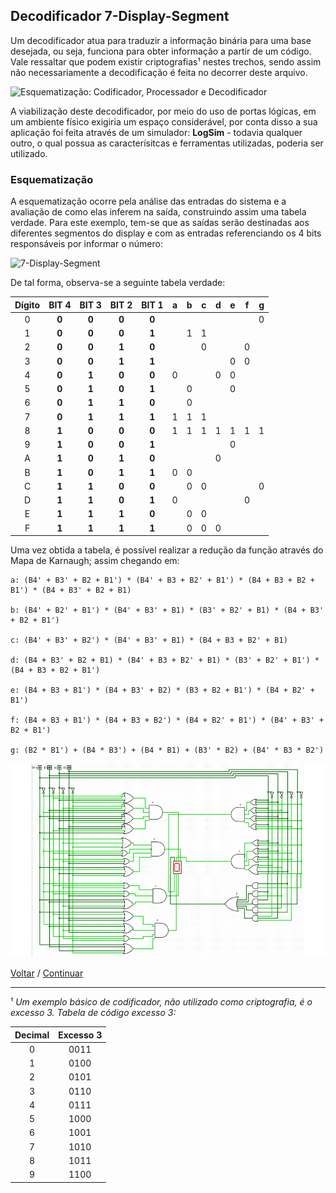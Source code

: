 ## **Decodificador 7-Display-Segment**

Um decodificador atua para traduzir a informação binária para uma base desejada, ou seja, funciona para obter informação a partir de um código. Vale ressaltar que podem existir criptografias¹ nestes trechos, sendo assim não necessariamente a decodificação é feita no decorrer deste arquivo.

<img src="https://wiki.sj.ifsc.edu.br/images/3/3b/Fig45_DIG222802.png" alt="Esquematização: Codificador, Processador e Decodificador">

A viabilização deste decodificador, por meio do uso de portas lógicas, em um ambiente físico exigiria um espaço considerável, por conta disso a sua aplicação foi feita através de um simulador: **LogSim** - todavia qualquer outro, o qual possua as caracterísitcas e ferramentas utilizadas, poderia ser utilizado.

### **Esquematização**

A esquematização ocorre pela análise das entradas do sistema e a avaliação de como elas inferem na saída, construindo assim uma tabela verdade. Para este exemplo, tem-se que as saídas serão destinadas aos diferentes segmentos do display e com as entradas referenciando os 4 bits responsáveis por informar o número:

<img src="https://upload.wikimedia.org/wikipedia/commons/thumb/0/02/7_segment_display_labeled.svg/1200px-7_segment_display_labeled.svg.png" alt="7-Display-Segment" width="320" height="350">

De tal forma, observa-se a seguinte tabela verdade:

|Dígito|BIT 4|BIT 3|BIT 2|BIT 1|a|b|c|d|e|f|g|
|:---:|:---:|:---:|:---:|:---:|:---:|:---:|:---:|:---:|:---:|:---:|:---:|
|0|**0**|**0**|**0**|**0**|||||||0|
|1|**0**|**0**|**0**|**1**||1|1|||||
|2|**0**|**0**|**1**|**0**|||0|||0||
|3|**0**|**0**|**1**|**1**|||||0|0||
|4|**0**|**1**|**0**|**0**|0|||0|0|||
|5|**0**|**1**|**0**|**1**||0|||0|||
|6|**0**|**1**|**1**|**0**||0||||||
|7|**0**|**1**|**1**|**1**|1|1|1|||||
|8|**1**|**0**|**0**|**0**|1|1|1|1|1|1|1|
|9|**1**|**0**|**0**|**1**|||||0|||
|A|**1**|**0**|**1**|**0**||||0||||
|B|**1**|**0**|**1**|**1**|0|0||||||
|C|**1**|**1**|**0**|**0**||0|0||||0|
|D|**1**|**1**|**0**|**1**|0|||||0||
|E|**1**|**1**|**1**|**0**||0|0|||||
|F|**1**|**1**|**1**|**1**||0|0|0||||

Uma vez obtida a tabela, é possível realizar a redução da função através do Mapa de Karnaugh; assim chegando em:

````
a: (B4' + B3' + B2 + B1') * (B4' + B3 + B2' + B1') * (B4 + B3 + B2 + B1') * (B4 + B3' + B2 + B1)

b: (B4' + B2' + B1') * (B4' + B3' + B1) * (B3' + B2' + B1) * (B4 + B3' + B2 + B1')

c: (B4' + B3' + B2') * (B4' + B3' + B1) * (B4 + B3 + B2' + B1)

d: (B4 + B3' + B2 + B1) * (B4' + B3 + B2' + B1) * (B3' + B2' + B1') * (B4 + B3 + B2 + B1')

e: (B4 + B3 + B1') * (B4 + B3' + B2) * (B3 + B2 + B1') * (B4 + B2' + B1')

f: (B4 + B3 + B1') * (B4 + B3 + B2') * (B4 + B2' + B1') * (B4' + B3' + B2 + B1')

g: (B2 * B1') + (B4 * B3') + (B4 * B1) + (B3' * B2) + (B4' * B3 * B2')

````

<img src="../img/7Segmentos.png" alt="7 Segmentos" width="600" height="310">

[Voltar](07-BitComparator.md) / [Continuar](12-PartidaEAlarme.md)

---

¹ *Um exemplo básico de codificador, não utilizado como criptografia, é o excesso 3. Tabela de código excesso 3:*

|Decimal|Excesso 3|
|:---:|:---:|
|0|0011|
|1|0100|
|2|0101|
|3|0110|
|4|0111|
|5|1000|
|6|1001|
|7|1010|
|8|1011|
|9|1100|